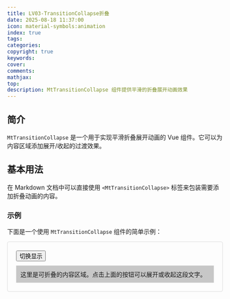 ```yaml
---
title: LV03-TransitionCollapse折叠
date: 2025-08-18 11:37:00
icon: material-symbols:animation
index: true
tags:
categories:
copyright: true
keywords:
cover:
comments:
mathjax:
top:
description: MtTransitionCollapse 组件提供平滑的折叠展开动画效果
---
```


<script setup>
import { MtTransitionCollapse } from "vitepress-theme-mist"
import { ref } from 'vue'
const show = ref(false)
</script>

<style scoped>
.preview-container {
  padding: 20px;
  border: 1px solid #ddd;
  border-radius: 4px;
}

.content {
  padding: 10px;
  background-color:rgb(199, 199, 199);
  margin-top: 10px;
}
</style>

<!-- more -->

## 简介

`MtTransitionCollapse` 是一个用于实现平滑折叠展开动画的 Vue 组件。它可以为内容区域添加展开/收起的过渡效果。

## 基本用法

在 Markdown 文档中可以直接使用 `<MtTransitionCollapse>` 标签来包装需要添加折叠动画的内容。

### 示例

下面是一个使用 `MtTransitionCollapse` 组件的简单示例：

<div class="preview-container">
  <button @click="show = !show">切换显示</button>
  <MtTransitionCollapse>
    <div v-if="show" class="content">
      这里是可折叠的内容区域。点击上面的按钮可以展开或收起这段文字。
    </div>
  </MtTransitionCollapse>
</div>


